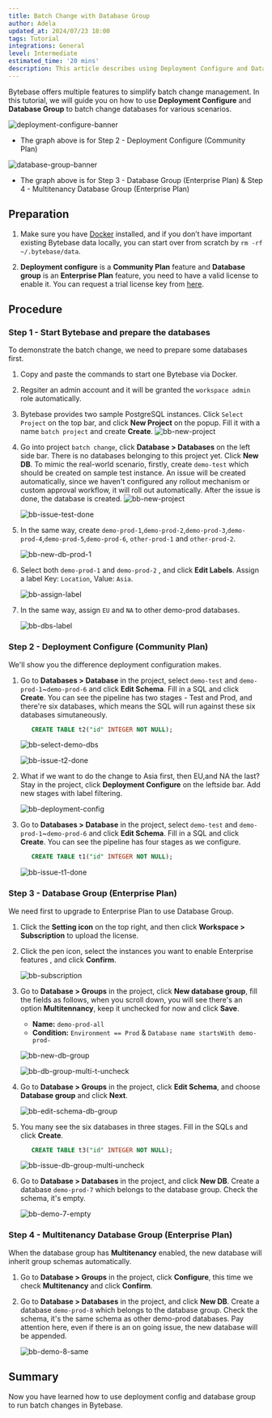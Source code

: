 ```yaml
---
title: Batch Change with Database Group
author: Adela
updated_at: 2024/07/23 18:00
tags: Tutorial
integrations: General
level: Intermediate
estimated_time: '20 mins'
description: This article describes using Deployment Configure and Database Group to batch change databases.
---
```


Bytebase offers multiple features to simplify batch change management. In this tutorial, we will guide you on how to use **Deployment Configure** and **Database Group** to batch change databases for various scenarios.

![deployment-configure-banner](/content/docs/tutorials/batch-change-with-database-group/deployment-configure-banner.webp)

- The graph above is for Step 2 - Deployment Configure (Community Plan)

![database-group-banner](/content/docs/tutorials/batch-change-with-database-group/database-group-banner.webp)

- The graph above is for Step 3 - Database Group (Enterprise Plan) & Step 4 - Multitenancy Database Group (Enterprise Plan)

## Preparation

1. Make sure you have [Docker](https://www.docker.com/) installed, and if you don’t have important existing Bytebase data locally, you can start over from scratch by `rm -rf ~/.bytebase/data`.

1. **Deployment configure** is a **Community Plan** feature and **Database group** is an **Enterprise Plan** feature, you need to have a valid license to enable it. You can request a trial license key from [here](https://bytebase.com/pricing).

## Procedure

### Step 1 - Start Bytebase and prepare the databases

To demonstrate the batch change, we need to prepare some databases first.

1. Copy and paste the commands to start one Bytebase via Docker.

   <IncludeBlock url="/docs/get-started/install/terminal-docker-run-volume"></IncludeBlock>

1. Regsiter an admin account and it will be granted the `workspace admin` role automatically.

1. Bytebase provides two sample PostgreSQL instances. Click `Select Project` on the top bar, and click **New Project** on the popup. Fill it with a name `batch project` and create **Create**.
   ![bb-new-project](/content/docs/tutorials/batch-change-with-database-group/bb-new-project.webp)

1. Go into project `batch change`, click **Database > Databases** on the left side bar. There is no databases belonging to this project yet. Click **New DB**. To mimic the real-world scenario, firstly, create `demo-test` which should be created on sample test instance. An issue will be created automatically, since we haven't configured any rollout mechanism or custom approval workflow, it will roll out automatically. After the issue is done, the database is created.
   ![bb-new-project](/content/docs/tutorials/batch-change-with-database-group/bb-new-db-test.webp)

   ![bb-issue-test-done](/content/docs/tutorials/batch-change-with-database-group/bb-issue-test-done.webp)

1. In the same way, create `demo-prod-1`,`demo-prod-2`,`demo-prod-3`,`demo-prod-4`,`demo-prod-5`,`demo-prod-6`, `other-prod-1` and `other-prod-2`.

   ![bb-new-db-prod-1](/content/docs/tutorials/batch-change-with-database-group/bb-new-db-prod-1.webp)

1. Select both `demo-prod-1` and `demo-prod-2` , and click **Edit Labels**. Assign a label Key: `Location`, Value: `Asia`.

   ![bb-assign-label](/content/docs/tutorials/batch-change-with-database-group/bb-assign-label.webp)

1. In the same way, assign `EU` and `NA` to other demo-prod databases.

   ![bb-dbs-label](/content/docs/tutorials/batch-change-with-database-group/bb-dbs-label.webp)

### Step 2 - Deployment Configure (Community Plan)

We'll show you the difference deployment configuration makes.

1. Go to **Databases > Database** in the project, select `demo-test` and `demo-prod-1`~`demo-prod-6` and click **Edit Schema**. Fill in a SQL and click **Create**. You can see the pipeline has two stages - Test and Prod, and there're six databases, which means the SQL will run against these six databases simutaneously.

   ```SQL
      CREATE TABLE t2("id" INTEGER NOT NULL);
   ```

   ![bb-select-demo-dbs](/content/docs/tutorials/batch-change-with-database-group/bb-select-demo-dbs.webp)

   ![bb-issue-t2-done](/content/docs/tutorials/batch-change-with-database-group/bb-issue-t2-done.webp)

1. What if we want to do the change to Asia first, then EU,and NA the last? Stay in the project, click **Deployment Configure** on the leftside bar. Add new stages with label filtering.

   ![bb-deployment-config](/content/docs/tutorials/batch-change-with-database-group/bb-deployment-config.webp)

1. Go to **Databases > Database** in the project, select `demo-test` and `demo-prod-1`~`demo-prod-6` and click **Edit Schema**. Fill in a SQL and click **Create**. You can see the pipeline has four stages as we configure.

   ```SQL
      CREATE TABLE t1("id" INTEGER NOT NULL);
   ```

   ![bb-issue-t1-done](/content/docs/tutorials/batch-change-with-database-group/bb-issue-t1-done.webp)

### Step 3 - Database Group (Enterprise Plan)

We need first to upgrade to Enterprise Plan to use Database Group.

1. Click the **Setting icon** on the top right, and then click **Workspace > Subscription** to upload the license.

1. Click the pen icon, select the instances you want to enable Enterprise features , and click **Confirm**.

   ![bb-subscription](/content/docs/tutorials/data-rollback/bb-subscription.webp)

1. Go to **Database > Groups** in the project, click **New database group**, fill the fields as follows, when you scroll down, you will see there's an option **Multitennancy**, keep it unchecked for now and click **Save**.

   - **Name:** `demo-prod-all`
   - **Condition:** `Environment == Prod` & `Database name startsWith demo-prod-`

   ![bb-new-db-group](/content/docs/tutorials/batch-change-with-database-group/bb-new-db-group.webp)

   ![bb-db-group-multi-t-uncheck](/content/docs/tutorials/batch-change-with-database-group/bb-db-group-multi-t-uncheck.webp)

1. Go to **Database > Groups** in the project, click **Edit Schema**, and choose **Database group** and click **Next**.

   ![bb-edit-schema-db-group](/content/docs/tutorials/batch-change-with-database-group/bb-edit-schema-db-group.webp)

1. You many see the six databases in three stages. Fill in the SQLs and click **Create**.

   ```SQL
      CREATE TABLE t3("id" INTEGER NOT NULL);
   ```

   ![bb-issue-db-group-multi-uncheck](/content/docs/tutorials/batch-change-with-database-group/bb-issue-db-group-multi-uncheck.webp)

1. Go to **Database > Databases** in the project, and click **New DB**. Create a database `demo-prod-7` which belongs to the database group. Check the schema, it's empty.

   ![bb-demo-7-empty](/content/docs/tutorials/batch-change-with-database-group/bb-demo-7-empty.webp)

### Step 4 - Multitenancy Database Group (Enterprise Plan)

When the database group has **Multitenancy** enabled, the new database will inherit group schemas automatically.

1. Go to **Database > Groups** in the project, click **Configure**, this time we check **Multitenancy** and click **Confirm**.

1. Go to **Database > Databases** in the project, and click **New DB**. Create a database `demo-prod-8` which belongs to the database group. Check the schema, it's the same schema as other demo-prod databases. Pay attention here, even if there is an on going issue, the new database will be appended.

   ![bb-demo-8-same](/content/docs/tutorials/batch-change-with-database-group/bb-demo-8-same.webp)

## Summary

Now you have learned how to use deployment config and database group to run batch changes in Bytebase.
